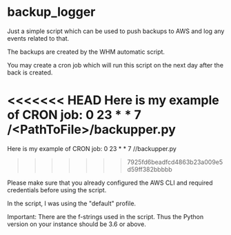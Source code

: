 # backup_logger
Just a simple script which can be used to push backups to AWS and log any events related to that.

The backups are created by the WHM automatic script. 

You may create a cron job which will run this script on the next day after the back is created. 

<<<<<<< HEAD
Here is my example of CRON job: 0 23 * * 7 /\<PathToFile>\/backupper.py
=======
Here is my example of CRON job: 0 23 * * 7 /<PathToFile>/backupper.py
>>>>>>> 7925fd6beadfcd4863b23a009e5d59ff382bbbbb

Please make sure that you already configured the AWS CLI and required credentials before using the script.

In the script, I was using the "default" profile.

Important: There are the f-strings used in the script. Thus the Python version on your instance should be 3.6 or above.

 

